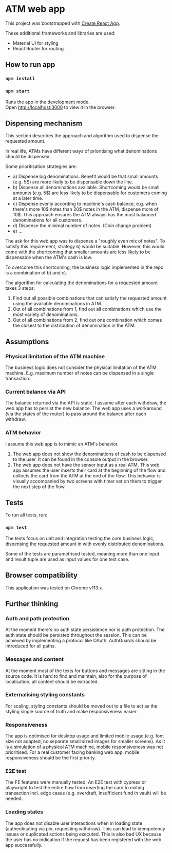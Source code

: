 # ATM web app

This project was bootstrapped with [Create React App](https://github.com/facebook/create-react-app).

These additional frameworks and libraries are used:

- Material UI for styling
- React Router for routing

## How to run app

### `npm install`

### `npm start`

Runs the app in the development mode.\
Open [http://localhost:3000](http://localhost:3000) to view it in the browser.

## Dispensing mechanism

This section describes the approach and algorithm used to dispense the requested amount.

In real life, ATMs have different ways of prioritising what denominations should be dispensed.

Some prioritisation strategies are:

- a) Dispense big denominations. Benefit would be that small amounts (e.g. 5$) are more likely to be dispensable down
  the line.
- b) Dispense all denominations available. Shortcoming would be small amounts (e.g. 5$) are less
  likely
  to be dispensable for customers coming at a later time.
- c) Dispense evenly according to machine's cash balance, e.g. when there's more 10$ notes than 20$ notes in the ATM,
  dispense more of 10$.
  This approach ensures the ATM always has the most balanced denominations for all customers.
- d) Dispense the minimal number of notes. (Coin change problem)
- e) ...

The ask for this web app was to dispense a "roughly even mix of notes". To satisfy this requirement, strategy b) would
be suitable. However, this would come with the shortcoming that smaller amounts are less likely to be dispensable when
the ATM's cash is low.

To overcome this shortcoming, the business logic implemented in the repo is a combination of b) and c).

The algorithm for calculating the denominations for a requested amount takes 3 steps:

1. Find out all possible combinations that can satisfy the requested amount using the available denominations in ATM.
2. Out of all combinations from 1, find out all combinations which use the most variety of denominations.
3. Out of all combinations from 2, find out one combination which comes the closest to the distribution of denomination
   in the ATM.

## Assumptions

### Physical limitation of the ATM machine

The business logic does not consider the physical limitation of the ATM machine. E.g. maximum number of notes can be
dispensed in a single transaction.

### Current balance via API

The balance returned via the API is static. I assume after each withdraw, the web app has to persist the new balance.
The web app uses a workaround (via the states of the router) to pass around the balance
after each withdraw.

### ATM behavior

I assume this web app is to mimic an ATM's behavior.

1. The web app does not show the denominations of cash to be dispensed to the user. It can be found in the console
   output in the browser.
2. The web app does not have the sensor input as a real ATM. This web
   app assumes the user inserts their card at the beginning of the flow and collects the card from the ATM at the end of
   the flow. This behavior is visually accompanied by two screens with timer set on them to trigger the next step of the
   flow.

## Tests

To run all tests, run:

### `npm test`

The tests focus on unit and integration testing the core business logic, dispensing the requested amount in with evenly
distributed denominations.

Some of the tests are parametrised tested, meaning more than one input and result tuple are used as input values for one
test case.

## Browser compatibility

This application was tested on Chrome v113.x.

## Further thinking

### Auth and path protection

At the moment there's no auth state persistence nor is path protection. The auth state should be persisted throughout
the session. This can be achieved by implementing a protocol like OAuth. AuthGuards should be introduced for all paths.

### Messages and content

At the moment most of the texts for buttons and messages are sitting in the source code. It is
hard to
find and maintain, also for the purpose of localisation, all content should be extracted.

### Externalising styling constants

For scaling, styling constants should be moved out to a file to act as the styling single source of truth and make
responsiveness easier.

### Responsiveness

The app is optimised for desktop usage and limited mobile usage (e.g. font size not adapted, no separate small sized
images for smaller screens). As it is a simulation of a physical ATM machine, mobile responsiveness was not prioritised.
For a real customer facing banking web app, mobile responsiveness should be the
first priority.

### E2E test

The FE features were manually tested. An E2E test with cypress or playwright to test the entire flow from
inserting the card to exiting transaction incl. edge cases (e.g. overdraft, insufficient fund in vault) will be
needed.

### Loading states

The app does not disable user interactions when in loading state (authenticating via pin, requesting withdraw). This can
lead to idempotency issues or duplicated actions being executed. This is also bad UX because the user has no indication
if the request has been registered with the web app successfully.